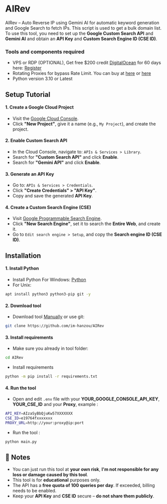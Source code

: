 # AIRev
AIRev – Auto Reverse IP using Gemini AI for automatic keyword generation and Google Search to fetch IPs. This script is used to get a bulk domain list. To use this tool, you need to set up the **Google Custom Search API** and **Gemini AI** and obtain an **API Key** and **Custom Search Engine ID (CSE ID)**.
### Tools and components required
- VPS or RDP (OPTIONAL), Get free $200 credit [DigitalOcean](https://m.do.co/c/3f132e0f7e13) for 60 days here: [Register](https://m.do.co/c/3f132e0f7e13)
- Rotating Proxies for bypass Rate Limit. You can buy at [here](https://proxyscrape.com/?ref=odk1mmj) or [here](https://app.proxy-cheap.com/r/JysUiH)
- Python version 3.10 or Latest
## Setup Tutorial
#### 1. Create a Google Cloud Project
- Visit the [Google Cloud Console](https://console.cloud.google.com/).
- Click **"New Project"**, give it a name (e.g., `My Project`), and create the project.
#### 2. Enable Custom Search API
- In the Cloud Console, navigate to: `APIs & Services > Library`.
- Search for **"Custom Search API"** and click **Enable**.
- Search for **"Gemini API"** and click **Enable**.
#### 3. Generate an API Key
- Go to: `APIs & Services > Credentials`.
- Click **"Create Credentials" > "API Key"**.
- Copy and save the generated **API Key**.
#### 4. Create a Custom Search Engine (CSE)
- Visit [Google Programmable Search Engine](https://programmablesearchengine.google.com/).
- Click **"New Search Engine"**, set it to search the **Entire Web**, and create it.
- Go to `Edit search engine > Setup`, and copy the **Search engine ID (CSE ID)**.
## Installation 
#### 1. Install Python
- Install Python For Windows: [Python](https://www.python.org/ftp/python/3.13.0/python-3.13.0-amd64.exe)
- For Unix:
```bash
apt install python3 python3-pip git -y
```
#### 2. Download tool
- Download tool [Manually](https://github.com/im-hanzou/AIRev/archive/refs/heads/main.zip) or use git:
```bash
git clone https://github.com/im-hanzou/AIRev
```
#### 3. Install requirements
- Make sure you already in tool folder:
```bash
cd AIRev
```
- Install requirements
```bash
python -m pip install -r requirements.txt
```
#### 4. Run the tool
- Open and edit `.env` file with your **YOUR_GOOGLE_CONSOLE_API_KEY**, **YOUR_CSE_ID** and your **Proxy**, example :
```bash
API_KEY=AIzaSyBbQjuKw57XXXXXXX
CSE_ID=e19764fxxxxxxx
PROXY_URL=http://your:proxy@ip:port
```
- Run the tool :
```bash
python main.py
```
## 📌 Notes
- You can just run this tool at **your own risk**, **I'm not responsible for any loss or damage caused by this tool**.
- This tool is for **educational** purposes only.
- The API has a **free quota of 100 queries per day**. If exceeded, billing needs to be enabled.
- Keep your **API Key** and **CSE ID** secure – **do not share them publicly**.
